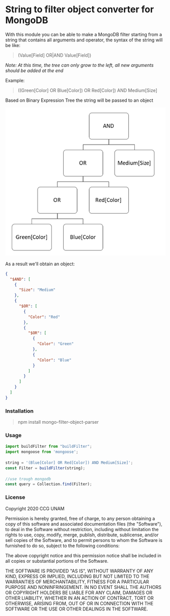 # String to filter object converter for MongoDB

With this module you can be able to make a MongoDB filter starting from a string that contains all arguments and operator, the syntax of the string will be like:

>(Value[Field] OR|AND Value[Field])

*Note:* _At this time, the tree can only grow to the left, all new arguments should be added at the end_

Example: 

> ((Green[Color] OR Blue[Color]) OR Red[Color]) AND Medium[Size]

Based on Binary Expression Tree the string will be passed to an object

![Binary expression tree](images/binaryTreeExample.png)

As a result we'll obtain an object:

```json
{
  "$AND": [
    {
      "Size": "Medium"
    },
    {
      "$OR": [
        {
          "Color": "Red"
        },
        {
          "$OR": [
            {
              "Color": "Green"
            },
            {
              "Color": "Blue"
            }
          ]
        }
      ]
    }
  ]
}
```

### Installation

> npm install mongo-filter-object-parser



### Usage

~~~javascript
import buildFilter from "buildFilter";
import mongoose from 'mongoose';

string = '(Blue[Color] OR Red[Color]) AND Medium[Size]';
const Filter = buildFilter(string);

//use trough mongodb
const query = Collection.find(Filter);
~~~

### License

Copyright 2020 CCG UNAM

Permission is hereby granted, free of charge, to any person obtaining a copy of this software and associated documentation files (the "Software"), to deal in the Software without restriction, including without limitation the rights to use, copy, modify, merge, publish, distribute, sublicense, and/or sell copies of the Software, and to permit persons to whom the Software is furnished to do so, subject to the following conditions:

The above copyright notice and this permission notice shall be included in all copies or substantial portions of the Software.

THE SOFTWARE IS PROVIDED "AS IS", WITHOUT WARRANTY OF ANY KIND, EXPRESS OR IMPLIED, INCLUDING BUT NOT LIMITED TO THE WARRANTIES OF MERCHANTABILITY, FITNESS FOR A PARTICULAR PURPOSE AND NONINFRINGEMENT. IN NO EVENT SHALL THE AUTHORS OR COPYRIGHT HOLDERS BE LIABLE FOR ANY CLAIM, DAMAGES OR OTHER LIABILITY, WHETHER IN AN ACTION OF CONTRACT, TORT OR OTHERWISE, ARISING FROM, OUT OF OR IN CONNECTION WITH THE SOFTWARE OR THE USE OR OTHER DEALINGS IN THE SOFTWARE.
